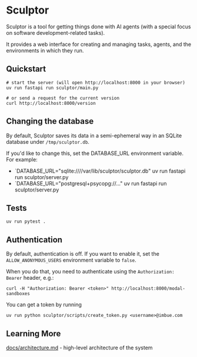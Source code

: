 # Sculptor

Sculptor is a tool for getting things done with AI agents (with a special focus on software development-related tasks).

It provides a web interface for creating and managing tasks, agents, and the environments in which they run.

## Quickstart

```
# start the server (will open http://localhost:8000 in your browser)
uv run fastapi run sculptor/main.py

# or send a request for the current version
curl http://localhost:8000/version
```

## Changing the database

By default, Sculptor saves its data in a semi-ephemeral way in an SQLite database under `/tmp/sculptor.db`.

If you'd like to change this, set the DATABASE_URL environment variable. For example:

- `DATABASE_URL="sqlite:////var/lib/sculptor/sculptor.db" uv run fastapi run sculptor/server.py
- `DATABASE_URL="postgresql+psycopg://..." uv run fastapi run sculptor/server.py

## Tests

```
uv run pytest .
```


## Authentication

By default, authentication is off. If you want to enable it, set the `ALLOW_ANONYMOUS_USERS` environment variable to `false`.

When you do that, you need to authenticate using the `Authorization: Bearer` header, e.g.:

```
curl -H "Authorization: Bearer <token>" http://localhost:8000/modal-sandboxes
```

You can get a token by running

```
uv run python sculptor/scripts/create_token.py <username>@imbue.com
```

## Learning More

[docs/architecture.md](docs/architecture.md) - high-level architecture of the system
